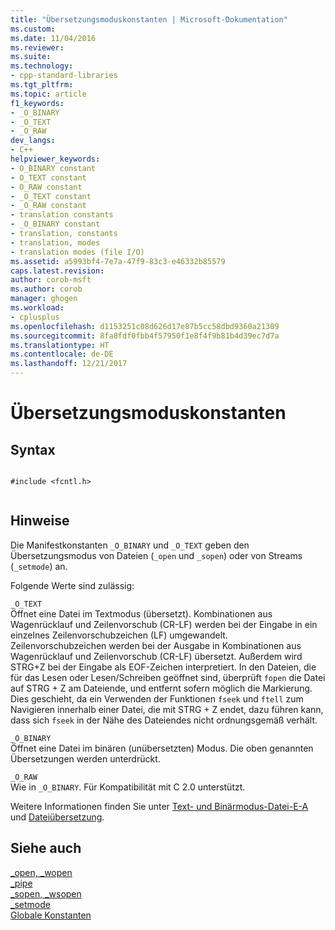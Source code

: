 ```yaml
---
title: "Übersetzungsmoduskonstanten | Microsoft-Dokumentation"
ms.custom: 
ms.date: 11/04/2016
ms.reviewer: 
ms.suite: 
ms.technology:
- cpp-standard-libraries
ms.tgt_pltfrm: 
ms.topic: article
f1_keywords:
- _O_BINARY
- _O_TEXT
- _O_RAW
dev_langs:
- C++
helpviewer_keywords:
- O_BINARY constant
- O_TEXT constant
- O_RAW constant
- _O_TEXT constant
- _O_RAW constant
- translation constants
- _O_BINARY constant
- translation, constants
- translation, modes
- translation modes (file I/O)
ms.assetid: a5993bf4-7e7a-47f9-83c3-e46332b85579
caps.latest.revision: 
author: corob-msft
ms.author: corob
manager: ghogen
ms.workload:
- cplusplus
ms.openlocfilehash: d1153251c08d626d17e87b5cc58dbd9360a21309
ms.sourcegitcommit: 8fa8fdf0fbb4f57950f1e8f4f9b81b4d39ec7d7a
ms.translationtype: HT
ms.contentlocale: de-DE
ms.lasthandoff: 12/21/2017
---
```

# <a name="translation-mode-constants"></a>Übersetzungsmoduskonstanten
## <a name="syntax"></a>Syntax  
  
```  
  
#include <fcntl.h>  
  
```  
  
## <a name="remarks"></a>Hinweise  
 Die Manifestkonstanten `_O_BINARY` und `_O_TEXT` geben den Übersetzungsmodus von Dateien (`_open` und `_sopen`) oder von Streams (`_setmode`) an.  
  
 Folgende Werte sind zulässig:  
  
 `_O_TEXT`  
 Öffnet eine Datei im Textmodus (übersetzt). Kombinationen aus Wagenrücklauf und Zeilenvorschub (CR-LF) werden bei der Eingabe in ein einzelnes Zeilenvorschubzeichen (LF) umgewandelt. Zeilenvorschubzeichen werden bei der Ausgabe in Kombinationen aus Wagenrücklauf und Zeilenvorschub (CR-LF) übersetzt. Außerdem wird STRG+Z bei der Eingabe als EOF-Zeichen interpretiert. In den Dateien, die für das Lesen oder Lesen/Schreiben geöffnet sind, überprüft `fopen` die Datei auf STRG + Z am Dateiende, und entfernt sofern möglich die Markierung. Dies geschieht, da ein Verwenden der Funktionen `fseek` und `ftell` zum Navigieren innerhalb einer Datei, die mit STRG + Z endet, dazu führen kann, dass sich `fseek` in der Nähe des Dateiendes nicht ordnungsgemäß verhält.  
  
 `_O_BINARY`  
 Öffnet eine Datei im binären (unübersetzten) Modus. Die oben genannten Übersetzungen werden unterdrückt.  
  
 `_O_RAW`  
 Wie in `_O_BINARY`. Für Kompatibilität mit C 2.0 unterstützt.  
  
 Weitere Informationen finden Sie unter [Text- und Binärmodus-Datei-E-A](../c-runtime-library/text-and-binary-mode-file-i-o.md) und [Dateiübersetzung](../c-runtime-library/file-translation-constants.md).  
  
## <a name="see-also"></a>Siehe auch  
 [_open, _wopen](../c-runtime-library/reference/open-wopen.md)   
 [_pipe](../c-runtime-library/reference/pipe.md)   
 [_sopen, _wsopen](../c-runtime-library/reference/sopen-wsopen.md)   
 [_setmode](../c-runtime-library/reference/setmode.md)   
 [Globale Konstanten](../c-runtime-library/global-constants.md)